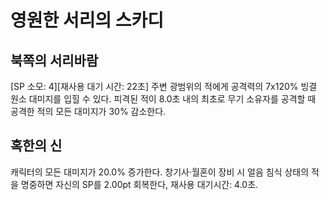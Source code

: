 # 영원한 서리의 스카디

## 북쪽의 서리바람

[SP 소모: 4][재사용 대기 시간: 22초] 주변 광범위의 적에게 공격력의 7x120% 빙결 원소 대미지를 입힐 수 있다. 피격된 적이 8.0초 내의 최초로 무기 소유자를 공격할 때 공격한 적의 모든 대미지가 30% 감소한다.

## 혹한의 신

캐릭터의 모든 대미지가 20.0% 증가한다. 창기사·월혼이 장비 시 얼음 침식 상태의 적을 명중하면 자신의 SP를 2.00pt 회복한다, 재사용 대기시간: 4.0초.
